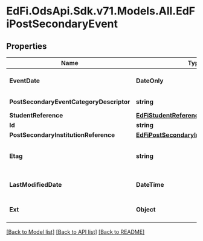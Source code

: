# EdFi.OdsApi.Sdk.v71.Models.All.EdFiPostSecondaryEvent

## Properties

Name | Type | Description | Notes
------------ | ------------- | ------------- | -------------
**EventDate** | **DateOnly** | The date the event occurred or was recorded. | 
**PostSecondaryEventCategoryDescriptor** | **string** | The post secondary event that is logged. | 
**StudentReference** | [**EdFiStudentReference**](EdFiStudentReference.md) |  | 
**Id** | **string** |  | [optional] 
**PostSecondaryInstitutionReference** | [**EdFiPostSecondaryInstitutionReference**](EdFiPostSecondaryInstitutionReference.md) |  | [optional] 
**Etag** | **string** | A unique system-generated value that identifies the version of the resource. | [optional] 
**LastModifiedDate** | **DateTime** | The date and time the resource was last modified. | [optional] 
**Ext** | **Object** | Extensions to the PostSecondaryEvent entity. | [optional] 

[[Back to Model list]](../../README.md#documentation-for-models) [[Back to API list]](../../README.md#documentation-for-api-endpoints) [[Back to README]](../../README.md)

